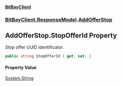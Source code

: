 #### [BitBayClient](./index.md 'index')
### [BitBayClient.ResponseModel](./BitBayClient-ResponseModel.md 'BitBayClient.ResponseModel').[AddOfferStop](./BitBayClient-ResponseModel-AddOfferStop.md 'BitBayClient.ResponseModel.AddOfferStop')
## AddOfferStop.StopOfferId Property
Stop offer UUID identificator.  
```csharp
public string StopOfferId { get; set; }
```
#### Property Value
[System.String](https://docs.microsoft.com/en-us/dotnet/api/System.String 'System.String')  
